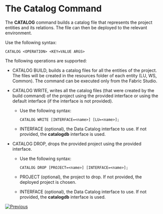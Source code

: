 # The Catalog Command

The **CATALOG** command builds a catalog file that represents the project entities and its relations. The file can then be deployed to the relevant environment. 

Use the following syntax:

~~~
CATALOG <OPERATION> <KEY=VALUE ARGS>
~~~

The following operations are supported:

* CATALOG BUILD, builds a catalog files for all the entities of the project. The files will be created in the resources folder of each entity (LU, WS, Common). The command can be executed only from the Fabric Studio.

* CATALOG WRITE, writes all the catalog files (that were created by the build command) of the project using the provided interface or using the default interface (if the interface is not provided). 

  * Use the following syntax:

    ~~~
    CATALOG WRITE [INTERFACE=<name>] [LU=<name>];
    ~~~

  * INTERFACE (optional), the Data Catalog interface to use. If not provided, the **catalogdb** interface is used.

* CATALOG DROP, drops the provided project using the provided interface.

  * Use the following syntax:

    ~~~
    CATALOG DROP [PROJECT=<name>] [INTERFACE=<name>];
    ~~~

  * PROJECT (optional), the project to drop. If not provided, the deployed project is chosen.

  * INTERFACE (optional), the Data Catalog interface to use. If not provided, the **catalogdb** interface is used.



[![Previous](/articles/images/Previous.png)](03_dc_configuration_and_deploy.md)